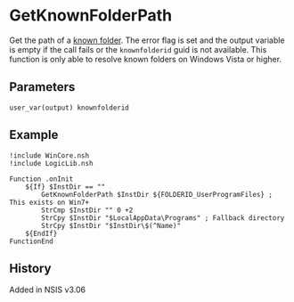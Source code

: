 # GetKnownFolderPath

Get the path of a [known folder][1]. The error flag is set and the output variable is empty if the call fails or the `knownfolderid` guid is not available. This function is only able to resolve known folders on Windows Vista or higher.

## Parameters

    user_var(output) knownfolderid

## Example

    !include WinCore.nsh
    !include LogicLib.nsh

    Function .onInit
        ${If} $InstDir == ""
            GetKnownFolderPath $InstDir ${FOLDERID_UserProgramFiles} ; This exists on Win7+
            StrCmp $InstDir "" 0 +2 
            StrCpy $InstDir "$LocalAppData\Programs" ; Fallback directory
            StrCpy $InstDir "$InstDir\$(^Name)"
        ${EndIf}
    FunctionEnd

## History

Added in NSIS v3.06

[1]: https://docs.microsoft.com/en-us/windows/win32/shell/knownfolderid
